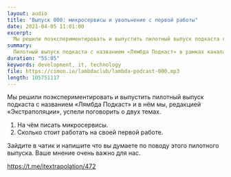 ```yaml
---
layout: audio
title: "Выпуск 000: микросервисы и увольнение с первой работы"
date: 2021-04-05 11:01:00
excerpt:
  Мы решили поэкспериментировать и выпустить пилотный выпуск подкаста c названием «Лямбда Подкаст». В нём мы, редакцией «Экстраполяции», успели поговорить о двух темах.
summary:
  Пилотный выпуск подкаста c названием «Лямбда Подкаст» в рамках канала «Экстраполяция IT» (https://t.me/itextrapolation)
duration: "55:05"
keywords: development, it, technology
file: https://cimon.io/lambdaclub/lambda-podcast-000.mp3
length: 105751117
---
```


Мы решили поэкспериментировать и выпустить пилотный выпуск подкаста c названием «Лямбда Подкаст» и в нём мы, редакцией «Экстраполяции», успели поговорить о двух темах.

1. На чём писать микросервисы.
2. Сколько стоит работать на своей первой работе.

Зайдите в чатик и напишите что вы думаете по поводу этого пилотного выпуска. Ваше мнение очень важно для нас.

https://t.me/itextrapolation/472


<script>

</script>
